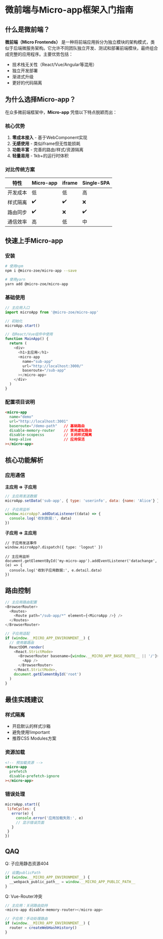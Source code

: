 # 微前端与Micro-app框架入门指南

## 什么是微前端？

**微前端（Micro Frontends）** 是一种将前端应用拆分为独立模块的架构模式，类似于后端微服务架构。它允许不同团队独立开发、测试和部署前端模块，最终组合成完整的应用程序。主要优势包括：

- 技术栈无关性（React/Vue/Angular等混用）
- 独立开发部署
- 渐进式升级
- 更好的代码隔离

## 为什么选择Micro-app？

在众多微前端框架中，**Micro-app** 凭借以下特点脱颖而出：

### 核心优势
1. **零成本接入** - 基于WebComponent实现
2. **无感使用** - 类似iframe但无性能损耗
3. **功能丰富** - 完善的路由/样式/资源隔离
4. **轻量易用** - 1kb+的运行时体积

### 对比传统方案
| 特性           | Micro-app | iframe  | Single-SPA |
|----------------|-----------|---------|------------|
| 开发成本       | 低        | 低      | 高         |
| 样式隔离       | ✔️        | ✔️      | ❌         |
| 路由同步       | ✔️        | ❌      | ✔️         |
| 通信效率       | 高        | 低      | 中         |

## 快速上手Micro-app

### 安装
```bash
# 使用npm
npm i @micro-zoe/micro-app --save

# 使用yarn
yarn add @micro-zoe/micro-app
```
### 基础使用
```javascript
// 主应用入口
import microApp from '@micro-zoe/micro-app'

// 初始化
microApp.start()

// 在React/Vue组件中使用
function MainApp() {
  return (
    <div>
      <h1>主应用</h1>
      <micro-app
        name="sub-app"
        url="http://localhost:3000/"
        baseroute="/sub-app"
      ></micro-app>
    </div>
  )
}
```
### 配置项目说明
```html
<micro-app
  name="demo"
  url="http://localhost:3001"
  baseroute="/demo-path"   // 基础路由
  disable-memory-router    // 禁用虚拟路由
  disable-scopecss         // 关闭样式隔离
  keep-alive               // 应用保活
></micro-app>
```

## 核心功能解析

### 应用通信

**主应用 => 子应用**
```javascript
// 主应用发送数据
microApp.setData('sub-app', { type: 'userinfo', data: {name: 'Alice'} })

// 子应用监听
window.microApp?.addDataListener((data) => {
  console.log('收到数据:', data)
})
```

**子应用 => 主应用**
```
// 子应用发送事件
window.microApp?.dispatch({ type: 'logout' })

// 主应用监听
document.getElementById('my-micro-app').addEventListener('datachange', (e) => {
  console.log('收到子应用数据:', e.detail.data)
})
```

## 路由控制
```javascript
// 主应用路由配置
<BrowserRouter>
  <Routes>
    <Route path="/sub-app/*" element={<MicroApp />} />
  </Routes>
</BrowserRouter>

// 子应用适配
if (window.__MICRO_APP_ENVIRONMENT__) {
  // 使用基路由
  ReactDOM.render(
    <React.StrictMode>
      <BrowserRouter basename={window.__MICRO_APP_BASE_ROUTE__ || '/'}>
        <App />
      </BrowserRouter>
    </React.StrictMode>,
    document.getElementById('root')
  )
}
```

## 最佳实践建议

### 样式隔离
 +  开启默认的样式沙箱
 +  避免使用!important
 + 推荐CSS Modules方案
### 资源加载
```html
<!-- 预加载资源 -->
<micro-app
  prefetch
  disable-prefetch-ignore
></micro-app>
```

### 错误处理
```javascript
microApp.start({
 lifeCycles: {
   error(e) {
     console.error('应用加载失败:', e)
     // 显示错误页面
   }
 }
})
```

## QAQ
Q: 子应用静态资源404
```javascript
// 设置publicPath
if (window.__MICRO_APP_ENVIRONMENT__) {
  __webpack_public_path__ = window.__MICRO_APP_PUBLIC_PATH__
}
```
Q: Vue-Router冲突
```javascript
// 主应用：关闭路由劫持
<micro-app disable-memory-router></micro-app>

// 子应用：手动处理路由
if (window.__MICRO_APP_ENVIRONMENT__) {
  router = createWebHashHistory()
}
```